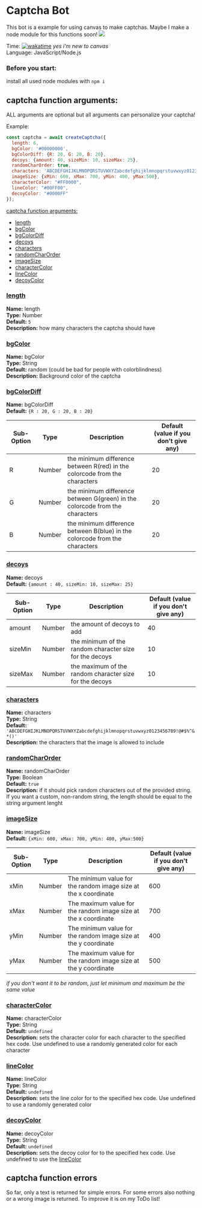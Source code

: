 # Captcha Bot
This bot is a example for using canvas to make captchas. Maybe I make a node module for this functions soon!
![](https://cdn.discordapp.com/attachments/679392991533858858/964546316585824346/captcha.png)

Time: [![wakatime](https://wakatime.com/badge/user/6dcad35f-5e14-44f1-8e50-62062cfd7011/project/03effdb2-1415-4f41-8a8c-5463d1abdf40.svg)](https://wakatime.com/@Funty) *yes i'm new to canvas*  
Language: JavaScript/Node.js

### Before you start:
install all used node modules with ``npm i``

## captcha function arguments:
ALL arguments are optional but all arguments can personalize your captcha!    
  
Example:  
```js
const captcha = await createCaptcha({
  length: 6,
  bgColor: '#00000000',
  bgColorDiff: {R: 20, G: 20, B: 20},
  decoys: {amount: 40, sizeMin: 10, sizeMax: 25},
  randomCharOrder: true,
  characters: 'ABCDEFGHIJKLMNOPQRSTUVWXYZabcdefghijklmnopqrstuvwxyz0123456789!@#$%^&*()',
  imageSize: {xMin: 600, xMax: 700, yMin: 400, yMax:500},
  characterColor: "#FF0000",
  lineColor: "#00FF00",
  decoyColor: "#0000FF"
});
```

[captcha function arguments:](#captcha-function-arguments)
  * [length](#length)
  * [bgColor](#bgColor)
  * [bgColorDiff](#bgColorDiff)
  * [decoys](#decoys)
  * [characters](#characters)
  * [randomCharOrder](#randomCharOrder)
  * [imageSize](#imageSize)
  * [characterColor](#characterColor)
  * [lineColor](#lineColor)
  * [decoyColor](#decoyColor)

### <ins>length</ins>
**Name:** length  
**Type:** Number  
**Default:** ``5``  
**Description:** how many characters the captcha should have  

### <ins>bgColor</ins>
**Name:** bgColor  
**Type:** String  
**Default:** random (could be bad for people with colorblindness)  
**Description:** Background color of the captcha  

### <ins>bgColorDiff</ins>
**Name:** bgColorDiff  
**Default:** ``{R : 20, G : 20, B : 20}``  

| Sub-Option | Type   | Description                                                                  | Default (value if you don't give any) |
| ---------- | ------ | ---------------------------------------------------------------------------- | ------------------------------------- |
| R          | Number | the minimum difference between R(red) in the colorcode from the characters   | 20                                    |
| G          | Number | the minimum difference between G(green) in the colorcode from the characters | 20                                    |
| B          | Number | the minimum difference between B(blue) in the colorcode from the characters  | 20                                    |

### <ins>decoys</ins>
**Name:** decoys  
**Default:** ``{amount : 40, sizeMin: 10, sizeMax: 25}``  

| Sub-Option | Type   | Description                                             | Default (value if you don't give any) |
| ---------- | ------ | ------------------------------------------------------- | ------------------------------------- |
| amount     | Number | the amount of decoys to add                             | 40                                    |
| sizeMin    | Number | the minimum of the random character size for the decoys | 10                                    |
| sizeMax    | Number | the maximum of the random character size for the decoys | 10                                    |

### <ins>characters</ins>
**Name:** characters  
**Type:** String  
**Default:** ``'ABCDEFGHIJKLMNOPQRSTUVWXYZabcdefghijklmnopqrstuvwxyz0123456789!@#$%^&*()'``   
**Description:** the characters that the image is allowed to include  

### <ins>randomCharOrder</ins>
**Name:** randomCharOrder  
**Type:** Boolean  
**Default:** ``true``  
**Description:** if it should pick random characters out of the provided string. If you want a custom, non-random string, the length should be equal to the string argument lenght  

### <ins>imageSize</ins>
**Name:** imageSize  
**Default:** ``{xMin: 600, xMax: 700, yMin: 400, yMax:500}``  

| Sub-Option | Type   | Description                                                     | Default (value if you don't give any) |
| ---------- | ------ | --------------------------------------------------------------- | ------------------------------------- |
| xMin       | Number | The minimum value for the random image size at the x coordinate | 600                                   |
| xMax       | Number | The maximum value for the random image size at the x coordinate | 700                                   |
| yMin       | Number | The minimum value for the random image size at the y coordinate | 400                                   |
| yMax       | Number | The maximum value for the random image size at the y coordinate | 500                                   |

_if you don't want it to be random, just let minimum and maximum be the same value_

### <ins>characterColor</ins>
**Name:** characterColor  
**Type:** String  
**Default:** ``undefined``  
**Description:** sets the character color for each character to the specified hex code. Use undefined to use a randomly generated color for each character

### <ins>lineColor</ins>
**Name:** lineColor  
**Type:** String  
**Default:** ``undefined``  
**Description:** sets the line color for to the specified hex code. Use undefined to use a randomly generated color  

### <ins>decoyColor</ins>
**Name:** decoyColor  
**Type:** String  
**Default:** ``undefined``  
**Description:** sets the decoy color for to the specified hex code. Use undefined to use the [lineColor](#lineColor)  

## captcha function errors
So far, only a text is returned for simple errors. For some errors also nothing or a wrong image is returned. To improve it is on my ToDo list!
